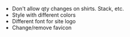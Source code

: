 - Don't allow qty changes on shirts. Stack, etc. 
- Style with different colors
- Different font for site logo
- Change/remove favicon
